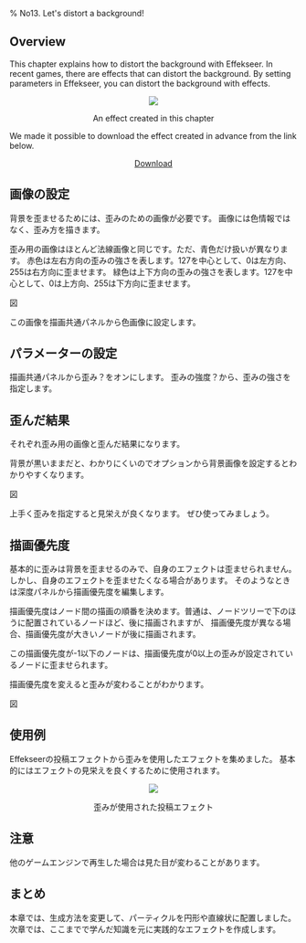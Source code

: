 ﻿% No13. Let's distort a background!

<div class="main">

## Overview

This chapter explains how to distort the background with Effekseer.
In recent games, there are effects that can distort the background.
By setting parameters in Effekseer, you can distort the background with effects.

<div align="center">
<img src="../../img/Tutorial/08_effect1.gif">
<p>An effect created in this chapter</p>
</div>

<p>We made it possible to download the effect created in advance from the link below.</p>
<div align="center">
<p><a href = "../../Sample/08_01_Sample.zip">Download</a></p>
</div>

## 画像の設定

背景を歪ませるためには、歪みのための画像が必要です。
画像には色情報ではなく、歪み方を描きます。

歪み用の画像はほとんど法線画像と同じです。ただ、青色だけ扱いが異なります。
赤色は左右方向の歪みの強さを表します。127を中心として、0は左方向、255は右方向に歪ませます。
緑色は上下方向の歪みの強さを表します。127を中心として、0は上方向、255は下方向に歪ませます。

図

この画像を描画共通パネルから色画像に設定します。

## パラメーターの設定

描画共通パネルから歪み？をオンにします。
歪みの強度？から、歪みの強さを指定します。

## 歪んだ結果

それぞれ歪み用の画像と歪んだ結果になります。

背景が黒いままだと、わかりにくいのでオプションから背景画像を設定するとわかりやすくなります。

図

上手く歪みを指定すると見栄えが良くなります。
ぜひ使ってみましょう。

## 描画優先度

基本的に歪みは背景を歪ませるのみで、自身のエフェクトは歪ませられません。
しかし、自身のエフェクトを歪ませたくなる場合があります。
そのようなときは深度パネルから描画優先度を編集します。

描画優先度はノード間の描画の順番を決めます。普通は、ノードツリーで下のほうに配置されているノードほど、後に描画されますが、
描画優先度が異なる場合、描画優先度が大きいノードが後に描画されます。

この描画優先度が-1以下のノードは、描画優先度が0以上の歪みが設定されているノードに歪ませられます。

描画優先度を変えると歪みが変わることがわかります。

図

## 使用例

Effekseerの投稿エフェクトから歪みを使用したエフェクトを集めました。
基本的にはエフェクトの見栄えを良くするために使用されます。

<div align="center">
<img src="../../img/Tutorial/08_effect3.gif">
<p>歪みが使用された投稿エフェクト</p>
</div>

## 注意

他のゲームエンジンで再生した場合は見た目が変わることがあります。

## まとめ

本章では、生成方法を変更して、パーティクルを円形や直線状に配置しました。
次章では、ここまでで学んだ知識を元に実践的なエフェクトを作成します。

</div>
